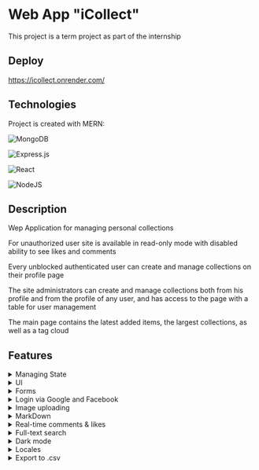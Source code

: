 # Web App "iCollect"

This project is a term project as part of the internship

## Deploy

https://icollect.onrender.com/

## Technologies

Project is created with MERN:

![MongoDB](https://img.shields.io/badge/MongoDB-%234ea94b.svg?style=for-the-badge&logo=mongodb&logoColor=white)

![Express.js](https://img.shields.io/badge/express.js-%23404d59.svg?style=for-the-badge&logo=express&logoColor=%2361DAFB)

![React](https://img.shields.io/badge/react-%2320232a.svg?style=for-the-badge&logo=react&logoColor=%2361DAFB)

![NodeJS](https://img.shields.io/badge/node.js-6DA55F?style=for-the-badge&logo=node.js&logoColor=white)


## Description

Wep Application for managing personal collections

For unauthorized user site is available in read-only mode with disabled ability to see likes and comments

Every unblocked authenticated user can create and manage collections on their profile page

The site administrators can create and manage collections both from his profile and from the profile of any user, and has access to the page with a table for user management

The main page contains the latest added items, the largest collections, as well as a tag cloud

## Features

<details>
<summary>Managing State</summary>

States of the application is managed and centralized using **Redux Toolkit**

</details>

<details>
<summary>UI</summary>

The project is made using **Material UI** (incl. MUI X) components

</details>

<details>
<summary>Forms</summary>

The forms in the project are controlled by **react-hook-form**

The project has forms:

* *Registration, login*

  Forms consist of text fields

* *Collection creation*

  The form is implemented in a modal window in the user profile

  The form consists of:<br>
  * Text field for input the title of the collection
  * Field to add a picture and view it after uploading to the cloud
  * Field for selecting a collection subject with a fixed set options
  * Field for input the description with the possibility of styling the text by the user
  * And optional extra fields for collection customization, which allow you to select future fields (by specifying the field name and data type) that will be displayed when you create collection items

* *Item creation*

  The form is implemented in a modal window on the collection page

  The form consists of:<br>
  * Text field for input the title of the item
  * Field for entering tags that is a *React Autocomplete component*, with the ability to select tags from those previously entered on the site when creating other items
  * Extra fields that are created depending on the data passed by the user when creating the collection.<br>
  There are 5 types of extra fields: 
      1. Number
      2. String
      3. Text (with the possibility of styling the text by the user)
      4. Date
      5. Checkbox

</details>

<details>
<summary>Login via Google and Facebook</summary>

In addition to registration and login using the standard forms on the site implemented login via Google and Facebook with **Firebase API**

</details>

<details>
<summary>Image uploading</summary>

Images uploaded by the user are stored in **Firebase** cloud. An image url is saved to the database when the collection creation form is submitted

</details>

<details>
<summary>MarkDown</summary>

Using **react-draft-wysiwyg** it is possible to stylize user-entered text (**bold**, *italic*, <u>underline</u>, ~~strikethrough~~, ``monospace``, superscript<sup>superscript</sup> and subscript<sub>subscript</sub>)

Using **markdown-to-jsx** the formatted text is displayed in the interface

Using **html-to-text** these fields appear as plain text in the table on the collection page

</details>

<details>
<summary>Real-time comments & likes</summary>

On the page of each item is implemented comments block and likes, which are updated in real-time mode using **Pusher**. 

Comments block and likes is available only to authorized users

</details>

<details>
<summary>Full-text search</summary>

The full-text search is done with the help of **MiniSearch** on server side and the result is a list of items

</details>

<details>
<summary>Dark mode</summary>

Switching the theme of the site is done by clicking on the button in the header

Implemented based on MUI **createTheme** and **ThemeProvider**

</details>

<details>
<summary>Locales</summary>

Site localization can be switched by selecting a language in the header

Implemented based on **react-intl**

</details>

<details>
<summary>Export to .csv</summary>

Implemented possible to save a list of items of a particular collection in csv format using **react-json-to-csv**

</details>